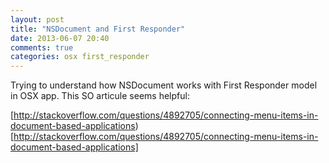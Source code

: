 ```yaml
---
layout: post
title: "NSDocument and First Responder"
date: 2013-06-07 20:40
comments: true
categories: osx first_responder
---
```


Trying to understand how NSDocument works with First Responder model in OSX app. This SO articule seems helpful: 

[http://stackoverflow.com/questions/4892705/connecting-menu-items-in-document-based-applications)[http://stackoverflow.com/questions/4892705/connecting-menu-items-in-document-based-applications]

